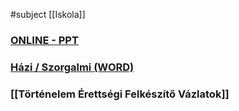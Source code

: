 #subject 
[[Iskola]]

### [ONLINE - PPT](H:\School\Történelem\PPT)
### [Házi / Szorgalmi (WORD)](H:\School\Történelem\Word)
### [[Történelem Érettségi Felkészítő Vázlatok]]